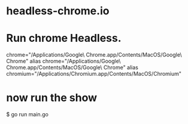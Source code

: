 # headless-chrome.io

# Run chrome Headless. 
chrome="/Applications/Google\ Chrome.app/Contents/MacOS/Google\ Chrome"
alias chrome="/Applications/Google\ Chrome.app/Contents/MacOS/Google\ Chrome"
alias chromium="/Applications/Chromium.app/Contents/MacOS/Chromium"

# now run the show

$ go  run main.go
